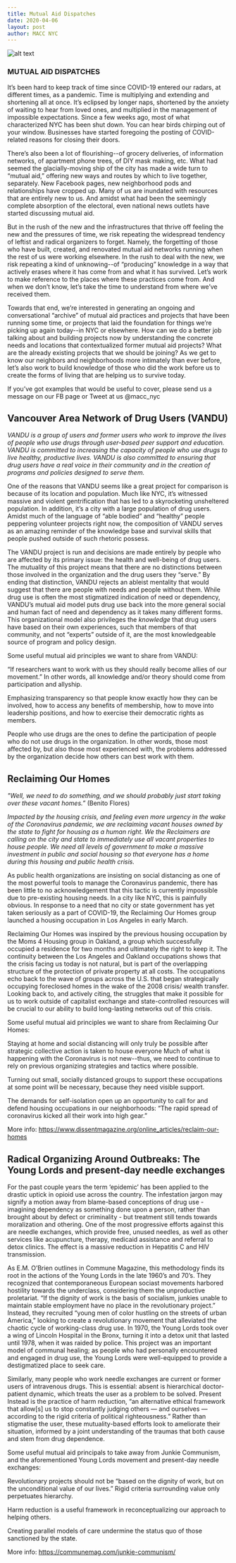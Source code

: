 ```yaml
---
title: Mutual Aid Dispatches
date: 2020-04-06
layout: post
author: MACC NYC
---
```

![alt text](https://github.com/MACCNYC/maccnyc.github.io/blob/master/img/MADmaccsmall%20smaller.jpg)

### MUTUAL AID DISPATCHES

It’s been hard to keep track of time since COVID-19 entered our radars, at different times, as a pandemic. Time is
multiplying and extending and shortening all at once. It’s eclipsed by longer naps, shortened by the anxiety of waiting 
to hear from loved ones, and multiplied in the management of impossible expectations. Since a few weeks ago, most of 
what characterized NYC has been shut down. You can hear birds chirping out of your window. Businesses have started foregoing
the posting of COVID-related reasons for closing their doors. 

There’s also been a lot of flourishing--of grocery deliveries, of information networks, of apartment phone trees, of DIY 
mask making, etc. What had seemed the glacially-moving ship of the city has made a wide turn to “mutual aid,” offering new 
ways and routes by which to live together, separately. New Facebook pages, new neighborhood pods and relationships have 
cropped up. Many of us are inundated with resources that are entirely new to us. And amidst what had been the seemingly 
complete absorption of the electoral, even national news outlets have started discussing mutual aid. 

But in the rush of the new and the infrastructures that thrive off feeling the new and the pressures of time, we risk 
repeating the widespread tendency of leftist and radical organizers to forget. Namely, the forgetting of those who have built,
created, and renovated mutual aid networks running when the rest of us were working elsewhere. In the rush to deal with the 
new, we risk repeating a kind of unknowing--of “producing” knowledge in a way that actively erases where it has come from and 
what it has survived. Let’s work to make reference to the places where these practices come from. And when we don’t know, 
let’s take the time to understand from where we’ve received them. 

Towards that end, we’re interested in generating an ongoing and conversational “archive” of mutual aid practices and projects 
that have been running some time, or projects that laid the foundation for things we’re picking up again today--in NYC or 
elsewhere. How can we do a better job talking about and building projects now by understanding the concrete needs and locations that contextualized former mutual aid projects? What are the already existing projects that we should be joining? 
As we get to know our neighbors and neighborhoods more intimately than ever before, let’s also work to build knowledge of 
those who did the work before us to create the forms of living that are helping us to survive today.

If you’ve got examples that would be useful to cover, please send us a message on our FB page or Tweet at us @macc_nyc


## Vancouver Area Network of Drug Users (VANDU) 

*VANDU is a group of users and former users who work to improve the lives of people who use drugs through user-based peer support and education. VANDU is committed to increasing the capacity of people who use drugs to live healthy, productive lives. VANDU is also committed to ensuring that drug users have a real voice in their community and in the creation of programs and policies designed to serve them.*

One of the reasons that VANDU seems like a great project for comparison is because of its location and population. Much like NYC, it’s witnessed massive and violent gentrification that has led to a skyrocketing unsheltered population. In addition, it’s a city with a large population of drug users. Amidst much of the language of “able bodied” and “healthy” people peppering volunteer projects right now, the composition of VANDU serves as an amazing reminder of the knowledge base and survival skills that people pushed outside of such rhetoric possess. 

The VANDU project is run and decisions are made entirely by people who are affected by its primary issue: the health and well-being of drug users. The mutuality of this project means that there are no distinctions between those involved in the organization and the drug users they “serve.” By ending that distinction, VANDU rejects an ableist mentality that would suggest that there are people with needs and people without them. While drug use is often the most stigmatized indication of need or dependency, VANDU’s mutual aid model puts drug use back into the more general social and human fact of need and dependency as it takes many different forms. This organizational model also privileges the *knowledge* that drug users have based on their own experiences, such that members of that community, and not “experts” outside of it, are the most knowledgeable source of program and policy design.

Some useful mutual aid principles we want to share from VANDU:

“If researchers want to work with us they should really become allies of our movement.” In other words, all knowledge and/or theory should come from participation and allyship.

Emphasizing transparency so that people know exactly how they can be involved, how to access any benefits of membership, how to move into leadership positions, and how to exercise their democratic rights as members.

People who use drugs are the ones to define the participation of people who do not use drugs in the organization. In other words, those most affected by, but also those most experienced with, the problems addressed by the organization decide how others can best work with them.


## Reclaiming Our Homes

*"Well, we need to do something, and we should probably just start taking over these vacant homes.”* (Benito Flores)

*Impacted by the housing crisis, and feeling even more urgency in the wake of the Coronavirus pandemic, we are reclaiming vacant houses owned by the state to fight for housing as a human right. We the Reclaimers are calling on the city and state to immediately use all vacant properties to house people. We need all levels of government to make a massive investment in public and social housing so that everyone has a home during this housing and public health crisis.*

As public health organizations are insisting on social distancing as one of the most powerful tools to manage the Coronavirus pandemic, there has been little to no acknowledgement that this tactic is currently impossible due to pre-existing housing needs. In a city like NYC, this is painfully obvious. In response to a need that no city or state government has yet taken seriously as a part of COVID-19, the Reclaiming Our Homes group launched a housing occupation in Los Angeles in early March.

Reclaiming Our Homes was inspired by the previous housing occupation by the Moms 4 Housing group in Oakland, a group which successfully occupied a residence for two months and ultimately the right to keep it. The continuity between the Los Angeles and Oakland occupations shows that the crisis facing us today is not natural, but is part of the overlapping structure of the protection of private property at all costs. The occupations echo back to the wave of groups across the U.S. that began strategically occupying foreclosed homes in the wake of the 2008 crisis/ wealth transfer. Looking back to, and actively citing, the struggles that make it possible for us to work outside of capitalist exchange and state-controlled resources will be crucial to our ability to build long-lasting networks out of this crisis. 

Some useful mutual aid principles we want to share from  Reclaiming Our Homes:

Staying at home and social distancing will only truly be possible after strategic collective action is taken to house everyone
Much of what is happening with the Coronavirus is not new--thus, we need to continue to rely on previous organizing strategies and tactics where possible.

Turning out small, socially distanced groups to support these occupations at some point will be necessary, because they need visible support.

The demands for self-isolation open up an opportunity to call for and defend housing occupations in our neighborhoods: “The rapid spread of coronavirus kicked all their work into high gear.”

More info: https://www.dissentmagazine.org/online_articles/reclaim-our-homes


## Radical Organizing Around Outbreaks: The Young Lords and present-day needle exchanges

For the past couple years the term ‘epidemic’ has been applied to the drastic uptick in opioid use across the country. The infestation jargon may signify a motion away from blame-based conceptions of drug use - imagining dependency as something done upon a person, rather than brought about by defect or criminality - but treatment still tends towards moralization and othering. One of the most progressive efforts against this are needle exchanges, which provide free, unused needles, as well as other services like acupuncture, therapy, medicaid assistance and referral to detox clinics. The effect is a massive reduction in Hepatitis C and HIV transmission.

As E.M. O’Brien outlines in Commune Magazine, this methodology finds its root in the actions of the Young Lords in the late 1960’s and 70’s. They recognized that contemporaneous European sociast movements harbored hostility towards the underclass, considering them the unproductive proletariat. “If the dignity of work is the basis of socialism, junkies unable to maintain stable employment have no place in the revolutionary project.” Instead, they recruited “young men of color hustling on the streets of urban America,” looking to create a revolutionary movement that alleviated the chaotic cycle of working-class drug use.  In 1970, the Young Lords took over a wing of Lincoln Hospital in the Bronx, turning it into a detox unit that lasted until 1978, when it was raided by police. This project was an important model of communal healing; as people who had personally encountered and engaged in drug use, the Young Lords were well-equipped to provide a destigmatized place to seek care.

Similarly, many people who work needle exchanges are current or former users of intravenous drugs. This is essential: absent is hierarchical doctor-patient dynamic, which treats the user as a problem to be solved. Present Instead is the practice of harm reduction, “an alternative ethical framework that allow[s] us to stop constantly judging others — and ourselves — according to the rigid criteria of political righteousness.” Rather than stigmatise the user, these mutuality-based efforts look to ameliorate their situation, informed by a joint understanding of the traumas that both cause and stem from drug dependence. 

Some useful mutual aid principals to take away from Junkie Communism, and the aforementioned Young Lords movement and present-day needle exchanges:

Revolutionary projects should not be “based on the dignity of work, but on the unconditional value of our lives.” Rigid criteria surrounding value only perpetuates hierarchy.

Harm reduction is a useful framework in reconceptualizing our approach to helping others. 

Creating parallel models of care undermine the status quo of those sanctioned by the state.

More info: https://communemag.com/junkie-communism/


